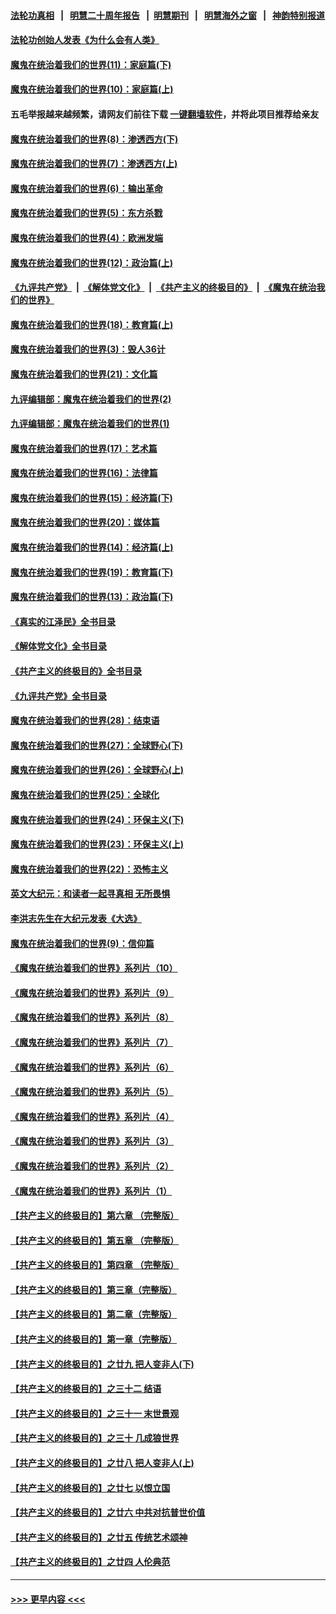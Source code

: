 #### [法轮功真相](https://github.com/gfw-breaker/truth/blob/master/README.md?t=0) &nbsp;&nbsp;|&nbsp;&nbsp; [明慧二十周年报告](https://github.com/gfw-breaker/mh-reports/blob/master/README.md?t=0) &nbsp;&nbsp;|&nbsp;&nbsp;[明慧期刊](https://github.com/gfw-breaker/mh-qikan) &nbsp;&nbsp;|&nbsp;&nbsp; [明慧海外之窗](https://github.com/gfw-breaker/mh-news/blob/master/README.md?t=0) &nbsp;&nbsp;|&nbsp;&nbsp; [神韵特别报道](https://github.com/gfw-breaker/mh-news/blob/master/shenyun.md?t=0)
#### [法轮功创始人发表《为什么会有人类》](../pages/nsc422/n13912117.md?t=01280043) 
#### [魔鬼在统治着我们的世界(11)：家庭篇(下)](../pages/nsc422/n10440961.md?t=01280043) 
#### [魔鬼在统治着我们的世界(10)：家庭篇(上)](../pages/nsc422/n10435448.md?t=01280043) 
#### 五毛举报越来越频繁，请网友们前往下载 [一键翻墙软件](https://github.com/gfw-breaker/ssr-accounts)，并将此项目推荐给亲友
#### [魔鬼在统治着我们的世界(8)：渗透西方(下)](../pages/nsc422/n10429603.md?t=01280043) 
#### [魔鬼在统治着我们的世界(7)：渗透西方(上)](../pages/nsc422/n10426013.md?t=01280043) 
#### [魔鬼在统治着我们的世界(6)：输出革命](../pages/nsc422/n10421536.md?t=01280043) 
#### [魔鬼在统治着我们的世界(5)：东方杀戮](../pages/nsc422/n10417707.md?t=01280043) 
#### [魔鬼在统治着我们的世界(4)：欧洲发端](../pages/nsc422/n10414890.md?t=01280043) 
#### [魔鬼在统治着我们的世界(12)：政治篇(上)](../pages/nsc422/n10444576.md?t=01280043) 
#### [《九评共产党》](https://github.com/begood0513/9ping.md/blob/master/README.md) &nbsp;|&nbsp; [《解体党文化》](../../../../jtdwh.md/blob/master/README.md)  &nbsp;|&nbsp; [《共产主义的终极目的》](../../../../gczydzjmd.md/blob/master/README.md) &nbsp;|&nbsp; [《魔鬼在统治我们的世界》](../../../../mgztzwmdsj.md/blob/master/README.md) 
#### [魔鬼在统治着我们的世界(18)：教育篇(上)](../pages/nsc422/n10526970.md?t=01280043) 
#### [魔鬼在统治着我们的世界(3)：毁人36计](../pages/nsc422/n10411583.md?t=01280043) 
#### [魔鬼在统治着我们的世界(21)：文化篇](../pages/nsc422/n10597706.md?t=01280043) 
#### [九评编辑部：魔鬼在统治着我们的世界(2)](../pages/nsc422/n10410036.md?t=01280043) 
#### [九评编辑部：魔鬼在统治着我们的世界(1)](../pages/nsc422/n10406825.md?t=01280043) 
#### [魔鬼在统治着我们的世界(17)：艺术篇](../pages/nsc422/n10499093.md?t=01280043) 
#### [魔鬼在统治着我们的世界(16)：法律篇](../pages/nsc422/n10485969.md?t=01280043) 
#### [魔鬼在统治着我们的世界(15)：经济篇(下)](../pages/nsc422/n10469975.md?t=01280043) 
#### [魔鬼在统治着我们的世界(20)：媒体篇](../pages/nsc422/n10586579.md?t=01280043) 
#### [魔鬼在统治着我们的世界(14)：经济篇(上)](../pages/nsc422/n10457370.md?t=01280043) 
#### [魔鬼在统治着我们的世界(19)：教育篇(下)](../pages/nsc422/n10564808.md?t=01280043) 
#### [魔鬼在统治着我们的世界(13)：政治篇(下)](../pages/nsc422/n10448270.md?t=01280043) 
#### [《真实的江泽民》全书目录](../pages/nsc422/n13721399.md?t=01280043) 
#### [《解体党文化》全书目录](../pages/nsc422/n13721157.md?t=01280043) 
#### [《共产主义的终极目的》全书目录](../pages/nsc422/n13721048.md?t=01280043) 
#### [《九评共产党》全书目录](../pages/nsc422/n13708085.md?t=01280043) 
#### [魔鬼在统治着我们的世界(28)：结束语](../pages/nsc422/n10936246.md?t=01280043) 
#### [魔鬼在统治着我们的世界(27)：全球野心(下)](../pages/nsc422/n10928319.md?t=01280043) 
#### [魔鬼在统治着我们的世界(26)：全球野心(上)](../pages/nsc422/n10900318.md?t=01280043) 
#### [魔鬼在统治着我们的世界(25)：全球化](../pages/nsc422/n10788205.md?t=01280043) 
#### [魔鬼在统治着我们的世界(24)：环保主义(下)](../pages/nsc422/n10695307.md?t=01280043) 
#### [魔鬼在统治着我们的世界(23)：环保主义(上)](../pages/nsc422/n10688613.md?t=01280043) 
#### [魔鬼在统治着我们的世界(22)：恐怖主义](../pages/nsc422/n10614727.md?t=01280043) 
#### [英文大纪元：和读者一起寻真相 无所畏惧](../pages/nsc422/n12542027.md?t=01280043) 
#### [李洪志先生在大纪元发表《大选》](../pages/nsc422/n12534746.md?t=01280043) 
#### [魔鬼在统治着我们的世界(9)：信仰篇](../pages/nsc422/n10432159.md?t=01280043) 
#### [《魔鬼在统治着我们的世界》系列片（10）](../pages/nsc422/n12292670.md?t=01280043) 
#### [《魔鬼在统治着我们的世界》系列片（9）](../pages/nsc422/n12290859.md?t=01280043) 
#### [《魔鬼在统治着我们的世界》系列片（8）](../pages/nsc422/n12287445.md?t=01280043) 
#### [《魔鬼在统治着我们的世界》系列片（7）](../pages/nsc422/n12283425.md?t=01280043) 
#### [《魔鬼在统治着我们的世界》系列片（6）](../pages/nsc422/n12282314.md?t=01280043) 
#### [《魔鬼在统治着我们的世界》系列片（5）](../pages/nsc422/n12281419.md?t=01280043) 
#### [《魔鬼在统治着我们的世界》系列片（4）](../pages/nsc422/n12274024.md?t=01280043) 
#### [《魔鬼在统治着我们的世界》系列片（3）](../pages/nsc422/n12271322.md?t=01280043) 
#### [《魔鬼在统治着我们的世界》系列片（2）](../pages/nsc422/n12269049.md?t=01280043) 
#### [《魔鬼在统治着我们的世界》系列片（1）](../pages/nsc422/n12267575.md?t=01280043) 
#### [【共产主义的终极目的】第六章 （完整版）](../pages/nsc422/n11428913.md?t=01280043) 
#### [【共产主义的终极目的】第五章 （完整版）](../pages/nsc422/n11428912.md?t=01280043) 
#### [【共产主义的终极目的】第四章 （完整版）](../pages/nsc422/n11428907.md?t=01280043) 
#### [【共产主义的终极目的】第三章（完整版）](../pages/nsc422/n11428848.md?t=01280043) 
#### [【共产主义的终极目的】第二章（完整版）](../pages/nsc422/n11428831.md?t=01280043) 
#### [【共产主义的终极目的】第一章（完整版）](../pages/nsc422/n11417651.md?t=01280043) 
#### [【共产主义的终极目的】之廿九 把人变非人(下)](../pages/nsc422/n11344140.md?t=01280043) 
#### [【共产主义的终极目的】之三十二 结语](../pages/nsc422/n11360535.md?t=01280043) 
#### [【共产主义的终极目的】之三十一 末世景观](../pages/nsc422/n11351129.md?t=01280043) 
#### [【共产主义的终极目的】之三十 几成狼世界](../pages/nsc422/n11348280.md?t=01280043) 
#### [【共产主义的终极目的】之廿八 把人变非人(上)](../pages/nsc422/n11340492.md?t=01280043) 
#### [【共产主义的终极目的】之廿七 以恨立国](../pages/nsc422/n11336944.md?t=01280043) 
#### [【共产主义的终极目的】之廿六 中共对抗普世价值](../pages/nsc422/n11324785.md?t=01280043) 
#### [【共产主义的终极目的】之廿五 传统艺术颂神](../pages/nsc422/n11296396.md?t=01280043) 
#### [【共产主义的终极目的】之廿四 人伦典范](../pages/nsc422/n11296397.md?t=01280043) 

----
#### [ >>> 更早内容 <<< ](../indexes/nsc422-earlier.md)
